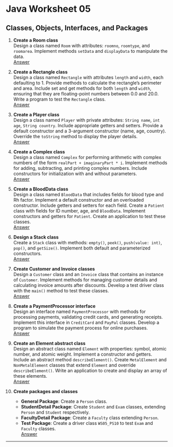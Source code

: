 # Java Worksheet 05

## Classes, Objects, Interfaces, and Packages

1. **Create a Room class**  
   Design a class named `Room` with attributes: `roomno`, `roomtype`, and `roomarea`. Implement methods `setData` and `displayData` to manipulate the data.  
   [Answer](WS05_PS01.java)

2. **Create a Rectangle class**  
   Design a class named `Rectangle` with attributes `length` and `width`, each defaulting to 1. Provide methods to calculate the rectangle’s perimeter and area. Include set and get methods for both `length` and `width`, ensuring that they are floating-point numbers between 0.0 and 20.0. Write a program to test the `Rectangle` class.  
   [Answer](WS05_PS02.java)

3. **Create a Player class**  
   Design a class named `Player` with private attributes: `String name`, `int age`, `String country`. Include appropriate getters and setters. Provide a default constructor and a 3-argument constructor (name, age, country). Override the `toString` method to display the player details.  
   [Answer](WS05_PS03.java)

4. **Create a Complex class**  
   Design a class named `Complex` for performing arithmetic with complex numbers of the form `realPart + imaginaryPart * i`. Implement methods for adding, subtracting, and printing complex numbers. Include constructors for initialization with and without parameters.  
   [Answer](WS05_PS04.java)

5. **Create a BloodData class**  
   Design a class named `BloodData` that includes fields for blood type and Rh factor. Implement a default constructor and an overloaded constructor. Include getters and setters for each field. Create a `Patient` class with fields for ID number, age, and `BloodData`. Implement constructors and getters for `Patient`. Create an application to test these classes.  
   [Answer](WS05_PS05.java)

6. **Design a Stack class**  
   Create a `Stack` class with methods: `empty()`, `peek()`, `push(value: int)`, `pop()`, and `getSize()`. Implement both default and parameterized constructors.  
   [Answer](WS05_PS06.java)

7. **Create Customer and Invoice classes**  
   Design a `Customer` class and an `Invoice` class that contains an instance of `Customer`. Implement methods for managing customer details and calculating invoice amounts after discounts. Develop a test driver class with the `main()` method to test these classes.  
   [Answer](WS05_PS07.java)

8. **Create a PaymentProcessor interface**  
   Design an interface named `PaymentProcessor` with methods for processing payments, validating credit cards, and generating receipts. Implement this interface in `CreditCard` and `PayPal` classes. Develop a program to simulate the payment process for online purchases.  
   [Answer](WS05_PS08.java)

9. **Create an Element abstract class**  
   Design an abstract class named `Element` with properties: symbol, atomic number, and atomic weight. Implement a constructor and getters. Include an abstract method `describeElement()`. Create `MetalElement` and `NonMetalElement` classes that extend `Element` and override `describeElement()`. Write an application to create and display an array of these elements.  
   [Answer](WS05_PS09.java)

10. **Create packages and classes**
    - **General Package**: Create a `Person` class.
    - **StudentDetail Package**: Create `Student` and `Exam` classes, extending `Person` and `Student` respectively.
    - **FacultyDetail Package**: Create a `Faculty` class extending `Person`.
    - **Test Package**: Create a driver class `WS05_PS10` to test `Exam` and `Faculty` classes.  
      [Answer](Test/WS05_PS10.java)

---
